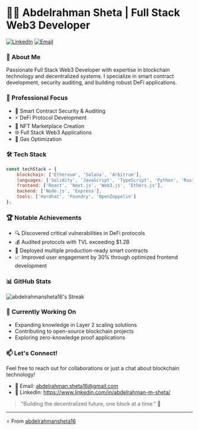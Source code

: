 # 👨‍💻 Abdelrahman Sheta | Full Stack Web3 Developer

[![LinkedIn](https://img.shields.io/badge/LinkedIn-0077B5?style=for-the-badge&logo=linkedin&logoColor=white)](https://www.linkedin.com/in/abdelrahman-m-sheta/)
[![Email](https://img.shields.io/badge/Email-D14836?style=for-the-badge&logo=gmail&logoColor=white)](mailto:abdelrahman.sheta16@gmail.com)

### 🚀 About Me
Passionate Full Stack Web3 Developer with expertise in blockchain technology and decentralized systems. I specialize in smart contract development, security auditing, and building robust DeFi applications.

### 💼 Professional Focus
- 🔐 Smart Contract Security & Auditing
- ⚡ DeFi Protocol Development
- 🎨 NFT Marketplace Creation
- 🌐 Full Stack Web3 Applications
- 🔧 Gas Optimization

### 🛠️ Tech Stack
```javascript
const techStack = {
    blockchain: ['Ethereum', 'Solana', 'Arbitrum'],
    languages: ['Solidity', 'JavaScript', 'TypeScript', 'Python', 'Rust', 'Go'],
    frontend: ['React', 'Next.js', 'Web3.js', 'Ethers.js'],
    backend: ['Node.js', 'Express'],
    tools: ['Hardhat', 'Foundry', 'OpenZeppelin']
};
```

### 🏆 Notable Achievements
- 🔍 Discovered critical vulnerabilities in DeFi protocols
- 💰 Audited protocols with TVL exceeding $1.2B
- 🚀 Deployed multiple production-ready smart contracts
- 📈 Improved user engagement by 30% through optimized frontend development

### 📊 GitHub Stats
![abdelrahmansheta16's Streak](https://github-readme-streak-stats.herokuapp.com/?user=abdelrahmansheta16&theme=vue-dark&hide_border=true)

### 🌱 Currently Working On
- Expanding knowledge in Layer 2 scaling solutions
- Contributing to open-source blockchain projects
- Exploring zero-knowledge proof applications

### 📫 Let's Connect!
Feel free to reach out for collaborations or just a chat about blockchain technology!
- 📧 Email: abdelrahman.sheta16@gmail.com
- 💼 LinkedIn: https://www.linkedin.com/in/abdelrahman-m-sheta/

> "Building the decentralized future, one block at a time." 🔗

---
⭐️ From [abdelrahmansheta16](https://github.com/abdelrahmansheta16)

